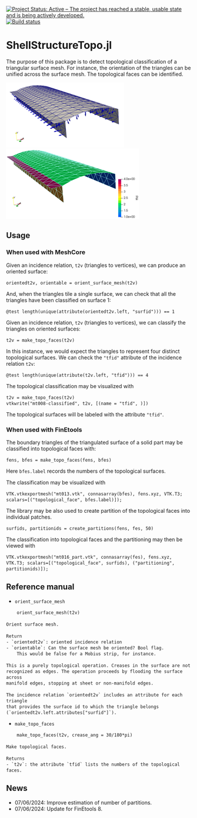 [![Project Status: Active – The project has reached a stable, usable state and is being actively developed.](http://www.repostatus.org/badges/latest/active.svg)](http://www.repostatus.org/#active)
[![Build status](https://github.com/PetrKryslUCSD/ShellStructureTopo.jl/workflows/CI/badge.svg)](https://github.com/PetrKryslUCSD/ShellStructureTopo.jl/actions)

# ShellStructureTopo.jl

The purpose of this package is to detect topological classification of a
triangular surface mesh. For instance, the orientation of the triangles can be
unified across the surface mesh. The topological faces can be identified.

![Sample of unified normals](sample_normals50.png)
![Sample of detected topological faces](sample_topology50.png)

## Usage

### When used with MeshCore

Given an incidence relation, `t2v` (triangles to vertices),
we can produce an oriented surface: 
```
orientedt2v, orientable = orient_surface_mesh(t2v)
```
And, when the triangles tile a single surface, we can check that all the triangles have been classified on surface 1:
```
@test length(unique(attribute(orientedt2v.left, "surfid"))) == 1
```


Given an incidence relation, `t2v` (triangles to vertices),
we can classify the triangles on oriented surfaces: 
```
t2v = make_topo_faces(t2v)
```
In this instance, we would expect the triangles to represent four distinct topological surfaces. We can check the `"tfid"` attribute of the incidence relation `t2v`:
```
@test length(unique(attribute(t2v.left, "tfid"))) == 4
```

The topological classification may be visualized with
```
t2v = make_topo_faces(t2v)
vtkwrite("mt008-classified", t2v, [(name = "tfid", )])
```
The topological surfaces will be labeled with the attribute `"tfid"`.

### When used with FinEtools

The boundary triangles of the triangulated surface of a solid part may be classified into topological faces with:
```
fens, bfes = make_topo_faces(fens, bfes)
```
Here `bfes.label` records the numbers of the topological surfaces.

The classification may be visualized with
```
VTK.vtkexportmesh("mt013.vtk", connasarray(bfes), fens.xyz, VTK.T3; scalars=[("topological_face", bfes.label)]);
```

The library may be also used to create partition of the topological faces into individual patches.  
```
surfids, partitionids = create_partitions(fens, fes, 50)
```

The classification into topological faces and the partitioning may then be viewed with
```
VTK.vtkexportmesh("mt016_part.vtk", connasarray(fes), fens.xyz, VTK.T3; scalars=[("topological_face", surfids), ("partitioning", partitionids)]);
```

## Reference manual

- `orient_surface_mesh`
```
    orient_surface_mesh(t2v)

Orient surface mesh.

Return
- `orientedt2v`: oriented incidence relation
- `orientable`: Can the surface mesh be oriented? Bool flag.
    This would be false for a Mobius strip, for instance.

This is a purely topological operation. Creases in the surface are not
recognized as edges. The operation proceeds by flooding the surface across
manifold edges, stopping at sheet or non-manifold edges.

The incidence relation `orientedt2v` includes an attribute for each triangle
that provides the surface id to which the triangle belongs
(`orientedt2v.left.attributes["surfid"]`).
```

- `make_topo_faces`
```
    make_topo_faces(t2v, crease_ang = 30/180*pi)

Make topological faces.

Returns
- `t2v`: the attribute `tfid` lists the numbers of the topological faces.
```

## News

- 07/06/2024: Improve estimation of number of partitions.
- 07/06/2024: Update for FinEtools 8.
